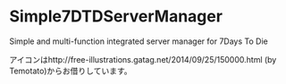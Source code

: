 # Simple7DTDServerManager
Simple and multi-function integrated server manager for 7Days To Die

アイコンはhttp://free-illustrations.gatag.net/2014/09/25/150000.html (by Temotato)からお借りしています。
